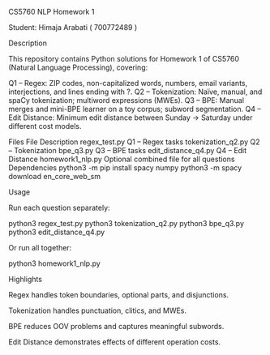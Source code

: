 CS5760 NLP Homework 1

Student: Himaja Arabati ( 700772489 )

Description

This repository contains Python solutions for Homework 1 of CS5760 (Natural Language Processing), covering:

Q1 – Regex: ZIP codes, non-capitalized words, numbers, email variants, interjections, and lines ending with ?.
Q2 – Tokenization: Naïve, manual, and spaCy tokenization; multiword expressions (MWEs).
Q3 – BPE: Manual merges and mini-BPE learner on a toy corpus; subword segmentation.
Q4 – Edit Distance: Minimum edit distance between Sunday → Saturday under different cost models.

Files
File	Description
regex_test.py	Q1 – Regex tasks
tokenization_q2.py	Q2 – Tokenization
bpe_q3.py	Q3 – BPE tasks
edit_distance_q4.py	Q4 – Edit Distance
homework1_nlp.py	Optional combined file for all questions
Dependencies
python3 -m pip install spacy numpy
python3 -m spacy download en_core_web_sm

Usage

Run each question separately:

python3 regex_test.py
python3 tokenization_q2.py
python3 bpe_q3.py
python3 edit_distance_q4.py


Or run all together:

python3 homework1_nlp.py

Highlights

Regex handles token boundaries, optional parts, and disjunctions.

Tokenization handles punctuation, clitics, and MWEs.

BPE reduces OOV problems and captures meaningful subwords.

Edit Distance demonstrates effects of different operation costs.
